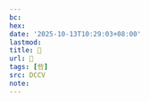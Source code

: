 ```yaml
---
bc:
hex:
date: '2025-10-13T10:29:03+08:00'
lastmod:
title: 􂨴
url: 􂨴
tags: [呰]
src: DCCV
note:
---
```

